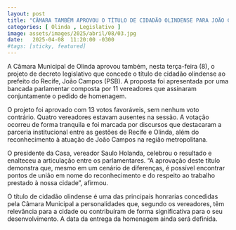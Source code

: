 ```yaml
---
layout: post
title: "CÂMARA TAMBÉM APROVOU O TÍTULO DE CIDADÃO OLINDENSE PARA JOÃO CAMPOS"
categories: [ Olinda , Legislativo ]
image: assets/images/2025/abril/08/03.jpg
date:   2025-04-08  11:20:00 -0300
#tags: [sticky, featured]
---
```

A Câmara Municipal de Olinda aprovou também, nesta terça-feira (8), o projeto de decreto legislativo que concede o título de cidadão olindense ao prefeito do Recife, João Campos (PSB). A proposta foi apresentada por uma bancada parlamentar composta por 11 vereadores que assinaram conjuntamente o pedido de homenagem.

O projeto foi aprovado com 13 votos favoráveis, sem nenhum voto contrário. Quatro vereadores estavam ausentes na sessão. A votação ocorreu de forma tranquila e foi marcada por discursos que destacaram a parceria institucional entre as gestões de Recife e Olinda, além do reconhecimento à atuação de João Campos na região metropolitana.

O presidente da Casa, vereador Saulo Holanda, celebrou o resultado e enalteceu a articulação entre os parlamentares. “A aprovação deste título demonstra que, mesmo em um cenário de diferenças, é possível encontrar pontos de união em nome do reconhecimento e do respeito ao trabalho prestado à nossa cidade”, afirmou.

O título de cidadão olindense é uma das principais honrarias concedidas pela Câmara Municipal a personalidades que, segundo os vereadores, têm relevância para a cidade ou contribuíram de forma significativa para o seu desenvolvimento. A data da entrega da homenagem ainda será definida.
